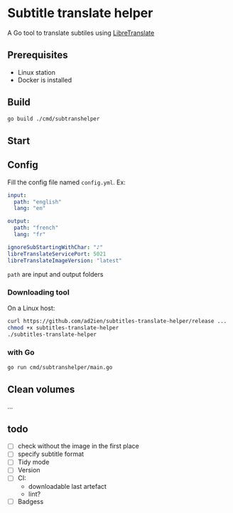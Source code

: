 # Subtitle translate helper

A Go tool to translate subtiles using [LibreTranslate](https://github.com/LibreTranslate/LibreTranslate)

## Prerequisites

- Linux station
- Docker is installed

## Build

```sh
go build ./cmd/subtranshelper
```

## Start

## Config

Fill the config file named `config.yml`. Ex:

```yaml
input:
  path: "english"
  lang: "en"

output:
  path: "french"
  lang: "fr"

ignoreSubStartingWithChar: "♪"
libreTranslateServicePort: 5021
libreTranslateImageVersion: "latest"
```

`path` are input and output folders

### Downloading tool

On a Linux host:

```sh
curl https://github.com/ad2ien/subtitles-translate-helper/release ...
chmod +x subtitles-translate-helper
./subtitles-translate-helper
```

### with Go

```sh
go run cmd/subtranshelper/main.go 
```

## Clean volumes

...

## todo

- [ ] check without the image in the first place
- [ ] specify subtitle format
- [ ] Tidy mode
- [ ] Version
- [ ] CI:
  - downloadable last artefact
  - lint?
- [ ] Badgess